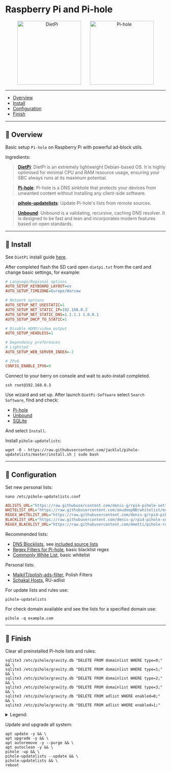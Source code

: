 # Raspberry Pi and Pi-hole

<div align="center">
  <img src="https://github.com/denis-g/rpi4-pihole-settings/blob/master/assets/dietpi.png" alt="DietPi" style="width: auto; height: 200px;" />
  &nbsp;&nbsp;&nbsp;&nbsp;&nbsp;
  <img src="https://github.com/denis-g/rpi4-pihole-settings/blob/master/assets/pihole.svg" alt="Pi-hole" style="width: auto; height: 200px;" />
</div>

---

- [Overview](#-overview)
- [Install](#-install)
- [Configuration](#-configuration)
- [Finish](#-finish)

---

## 🔹 Overview

Basic setup `Pi-hole` on Raspberry Pi with powerful ad-block utils.

Ingredients:

> **[DietPi](https://github.com/MichaIng/DietPi)**: DietPi is an extremely lightweight Debian-based OS. It is highly optimised for minimal CPU and RAM resource usage, ensuring your SBC always runs at its maximum potential.

> **[Pi-hole](https://docs.pi-hole.net/)**: Pi-hole is a DNS sinkhole that protects your devices from unwanted content without installing any client-side software.

> **[pihole-updatelists](https://github.com/jacklul/pihole-updatelists)**: Update Pi-hole's lists from remote sources.

> **[Unbound](https://unbound.docs.nlnetlabs.nl/en/latest/)**: Unbound is a validating, recursive, caching DNS resolver. It is designed to be fast and lean and incorporates modern features based on open standards.

---

## 🔹 Install

See `DietPi` install guide [here](https://dietpi.com/docs/install/).

After completed flash the SD card open `dietpi.txt` from the card and change basic settings, for example:

```ini
# Language/Regional options
AUTO_SETUP_KEYBOARD_LAYOUT=us
AUTO_SETUP_TIMEZONE=Europe/Warsaw

# Network options
AUTO_SETUP_NET_USESTATIC=1
AUTO_SETUP_NET_STATIC_IP=192.168.0.3
AUTO_SETUP_NET_STATIC_DNS=1.1.1.1 1.0.0.1
AUTO_SETUP_DHCP_TO_STATIC=1

# Disable HDMI/video output
AUTO_SETUP_HEADLESS=1

# Dependency preferences
# Lighttpd
AUTO_SETUP_WEB_SERVER_INDEX=-2

# IPv6
CONFIG_ENABLE_IPV6=0
```

Connect to your berry on console and wait to auto-install completed.

```shell
ssh root@192.168.0.3
```

Use wizard and set up. After launch `DietPi-Software` select `Search Software`, find and check:
- [Pi-hole](https://dietpi.com/docs/software/dns_servers/#pi-hole)
- [Unbound](https://dietpi.com/docs/software/dns_servers/#unbound)
- [SQLite](https://dietpi.com/docs/software/databases/#sqlite)

And select `Install`.

Install `pihole-updatelists`:

```shell
wget -O - https://raw.githubusercontent.com/jacklul/pihole-updatelists/master/install.sh | sudo bash
```

---

## 🔹 Configuration

Set new personal lists:

```shell
nano /etc/pihole-updatelists.conf
```

```ini
ADLISTS_URL="https://raw.githubusercontent.com/denis-g/rpi4-pihole-settings/master/adlist.txt"
WHITELIST_URL="https://raw.githubusercontent.com/anudeepND/whitelist/master/domains/whitelist.txt https://raw.githubusercontent.com/denis-g/rpi4-pihole-settings/master/whitelist.txt"
REGEX_WHITELIST_URL="https://raw.githubusercontent.com/denis-g/rpi4-pihole-settings/master/whitelist_regex.txt"
BLACKLIST_URL="https://raw.githubusercontent.com/denis-g/rpi4-pihole-settings/master/blacklist.txt"
REGEX_BLACKLIST_URL="https://raw.githubusercontent.com/mmotti/pihole-regex/master/regex.list https://raw.githubusercontent.com/denis-g/rpi4-pihole-settings/master/blacklist_regex.txt https://raw.githubusercontent.com/MajkiIT/polish-ads-filter/master/polish-pihole-filters/hostfile_regex.txt"
```

Recommended lists:
- [DNS Blocklists](https://github.com/hagezi/dns-blocklists), see [included source lists](https://github.com/hagezi/dns-blocklists/blob/main/usedsources.md)
- [Regex Filters for Pi-hole](https://github.com/mmotti/pihole-regex), basic blacklist regex
- [Commonly White List](https://github.com/anudeepND/whitelist), basic whitelist

Personal lists:
- [MajkiIT/polish-ads-filter](https://github.com/MajkiIT/polish-ads-filter), Polish Filters
- [Schakal Hosts](https://4pda.to/forum/index.php?showtopic=275091&st=8000#Spoil-89665467-4), RU-adlist

For update lists and rules use:

```shell
pihole-updatelists
```

For check domain available and see the lists for a specified domain use:

```shell
pihole -q example.com
```

---

## 🔹 Finish

Clear all preinstalled Pi-hole lists and rules:

```shell
sqlite3 /etc/pihole/gravity.db "DELETE FROM domainlist WHERE type=0;" && \
sqlite3 /etc/pihole/gravity.db "DELETE FROM domainlist WHERE type=1;" && \
sqlite3 /etc/pihole/gravity.db "DELETE FROM domainlist WHERE type=2;" && \
sqlite3 /etc/pihole/gravity.db "DELETE FROM domainlist WHERE type=3;" && \
sqlite3 /etc/pihole/gravity.db "DELETE FROM adlist WHERE enabled=0;"  && \
sqlite3 /etc/pihole/gravity.db "DELETE FROM adlist WHERE enabled=1;"
```

<details><summary>Legend:</summary>

```ini
domainlist type=0 # whitelist
domainlist type=1 # blacklist
domainlist type=2 # regex whitelist
domainlist type=3 # regex blacklist
adlist enabled=0  # disabled adlists
adlist enabled=1  # enabled adlists
```

</details>

Update and upgrade all system:

```shell
apt update -y && \
apt upgrade -y && \
apt autoremove -y --purge && \
apt autoclean -y && \
pihole -up && \
pihole-updatelists --update && \
pihole-updatelists && \
reboot
```
